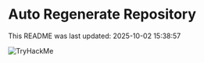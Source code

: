 # Auto Regenerate Repository

This README was last updated: 2025-10-02 15:38:57

 ![TryHackMe](https://tryhackme.com/badge/533634)